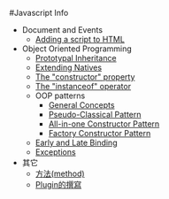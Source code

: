 #Javascript Info
- Document and Events
	- [Adding a script to HTML](document-and-events/adding-a-script-to-html.md)
- Object Oriented Programming
	- [Prototypal Inheritance](object-oriented-programming/prototypal-inheritance.md)
	- [Extending Natives](object-oriented-programming/extending-natives.md)
	- [The "constructor" property](object-oriented-programming/constructor.md)
	- [The "instanceof" operator](object-oriented-programming/instanceof.md)
	- OOP patterns
		- [General Concepts](object-oriented-programming/general-concepts.md)
		- [Pseudo-Classical Pattern](object-oriented-programming/pseudo-classical-pattern/pseudo-classical-pattern.md)
		- [All-in-one Constructor Pattern](object-oriented-programming/all-in-one-constructor-pattern.md)
		- [Factory Constructor Pattern](object-oriented-programming/factory-constructor-pattern.md)
	- [Early and Late Binding](object-oriented-programming/early-and-late-binding.md)
	- [Exceptions](object-oriented-programming/exceptions.md) 
- 其它
	- [方法(method)](method/method.md)
	- [Plugin的撰寫](plugin/plugin.md)